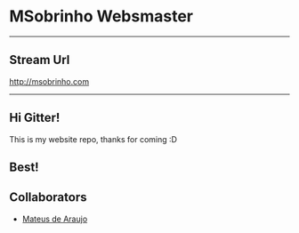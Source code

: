 # MSobrinho Websmaster
----
## Stream Url
 http://msobrinho.com

----
## Hi Gitter!
This is my website repo, thanks for coming :D

Best!
----
## Collaborators
* [Mateus de Araujo](http://doubleweb.com.br/mateus/)

